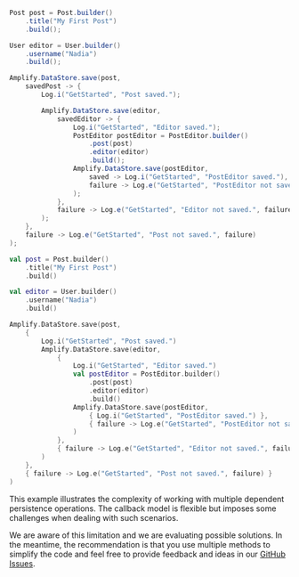 <amplify-block-switcher>
<amplify-block name="Java">

```java
Post post = Post.builder()
    .title("My First Post")
    .build();

User editor = User.builder()
    .username("Nadia")
    .build();

Amplify.DataStore.save(post,
    savedPost -> {
        Log.i("GetStarted", "Post saved.");

        Amplify.DataStore.save(editor,
            savedEditor -> {
                Log.i("GetStarted", "Editor saved.");
                PostEditor postEditor = PostEditor.builder()
                    .post(post)
                    .editor(editor)
                    .build();
                Amplify.DataStore.save(postEditor,
                    saved -> Log.i("GetStarted", "PostEditor saved."),
                    failure -> Log.e("GetStarted", "PostEditor not saved.", failure)
                );
            },
            failure -> Log.e("GetStarted", "Editor not saved.", failure)
        );
    },
    failure -> Log.e("GetStarted", "Post not saved.", failure)
);
```

</amplify-block>
<amplify-block name="Kotlin">

```kotlin
val post = Post.builder()
    .title("My First Post")
    .build()

val editor = User.builder()
    .username("Nadia")
    .build()

Amplify.DataStore.save(post,
    {
        Log.i("GetStarted", "Post saved.")
        Amplify.DataStore.save(editor,
            {
                Log.i("GetStarted", "Editor saved.")
                val postEditor = PostEditor.builder()
                    .post(post)
                    .editor(editor)
                    .build()
                Amplify.DataStore.save(postEditor,
                    { Log.i("GetStarted", "PostEditor saved.") },
                    { failure -> Log.e("GetStarted", "PostEditor not saved.", failure) }
                )
            },
            { failure -> Log.e("GetStarted", "Editor not saved.", failure) }
        )
    },
    { failure -> Log.e("GetStarted", "Post not saved.", failure) }
)
```

</amplify-block>
</amplify-block-switcher>

<amplify-callout>

This example illustrates the complexity of working with multiple dependent persistence operations. The callback model is flexible but imposes some challenges when dealing with such scenarios.

We are aware of this limitation and we are evaluating possible solutions. In the meantime, the recommendation is that you use multiple methods to simplify the code and feel free to provide feedback and ideas in our [GitHub Issues](https://github.com/aws-amplify/amplify-android/issues).

</amplify-callout>
